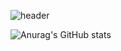 ![header](https://capsule-render.vercel.app/api?type=waving&color=auto&height=350&section=header&text=HI%20there%20🤟&fontSize=90&desc=ID%20:%20gorhf9397%20/%20NAME%20:%20SEOKGEUN&descAlignY=65&descAlign=57)

![Anurag's GitHub stats](https://github-readme-stats.vercel.app/api?username=gorhf9397&show_icons=true&theme=highcontrast)

